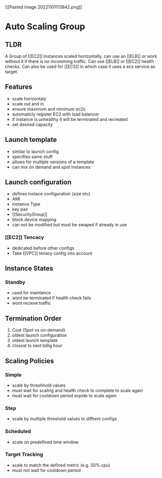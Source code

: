 ![[Pasted image 20221101113842.png]]
# Auto Scaling Group

## TLDR
A Group of [[EC2]] Instances scaled horizontally, can use an [[ELB]] or work without it if there is no incomming traffic. Can use [[ELB]] or [[EC2]] health checks. Can also be used for [[ECS]] in which case it uses a ecs service as target.

## Features
- scale horizontaly
- scale out and in
- ensure maximum and minimum ec2s
- automaticly register EC2 with load balancer
- if instance is unhealthy it will be terminated and recreated
- set desired capacity

## Launch template
- similar to launch config
- specifies same stuff
- allows for multiple versions of a template
- can mix on demand and spot instances

## Launch configuration
- defines instace configuration (size etc)
- AMI
- instance Type
- key pair
- [[SecurityGroup]]
- block device mapping
- can not be modified but must be swaped if already in use

### [[EC2]] Tencacy
- dedicated before other configs
- Take [[VPC]] tenacy config into account

## Instance States

### Standby
- used for maintance
- wont be terminated if health check fails
- wont recieve traffic

## Termination Order
1. Cost (Spot vs on-demand)
2. oldest launch configuration
3. oldest launch template
4. closest to next billig hour

## Scaling Policies

### Simple
- scale by threshhold values
- must wait for scaling and health check to complete to scale again
- must wait for cooldown period expide to scale again

### Step
- scale by multiple threshold values to diffrent configs

### Scheduled
- scale on predefined time window

### Target Tracking
- scale to match the defined metric (e.g. 50% cpu)
- must not wait for cooldown period
